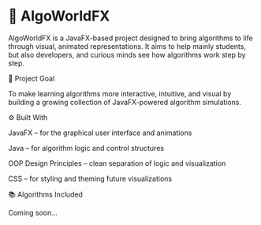 # 🧩 AlgoWorldFX

AlgoWorldFX is a JavaFX-based project designed to bring algorithms to life through visual, animated representations.
It aims to help mainly students, but also developers, and curious minds see how algorithms work step by step.

🎯 Project Goal

To make learning algorithms more interactive, intuitive, and visual by building a growing collection of JavaFX-powered algorithm simulations.

⚙️ Built With

JavaFX – for the graphical user interface and animations

Java – for algorithm logic and control structures

OOP Design Principles – clean separation of logic and visualization

CSS – for styling and theming future visualizations

📚 Algorithms Included

Coming soon...
